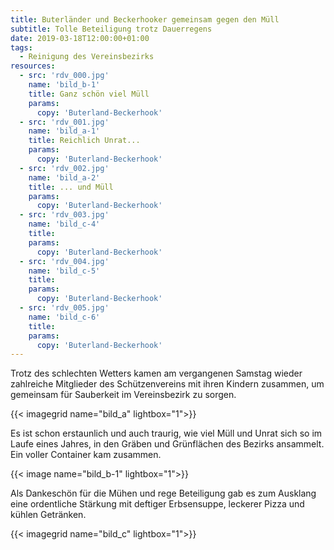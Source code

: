 ```yaml
---
title: Buterländer und Beckerhooker gemeinsam gegen den Müll
subtitle: Tolle Beteiligung trotz Dauerregens 
date: 2019-03-18T12:00:00+01:00
tags:
  - Reinigung des Vereinsbezirks
resources:
  - src: 'rdv_000.jpg'
    name: 'bild_b-1'
    title: Ganz schön viel Müll
    params:
      copy: 'Buterland-Beckerhook'
  - src: 'rdv_001.jpg'
    name: 'bild_a-1'
    title: Reichlich Unrat...
    params:
      copy: 'Buterland-Beckerhook'
  - src: 'rdv_002.jpg'
    name: 'bild_a-2'
    title: ... und Müll
    params:
      copy: 'Buterland-Beckerhook'
  - src: 'rdv_003.jpg'
    name: 'bild_c-4'
    title:
    params:
      copy: 'Buterland-Beckerhook'
  - src: 'rdv_004.jpg'
    name: 'bild_c-5'
    title:
    params:
      copy: 'Buterland-Beckerhook'
  - src: 'rdv_005.jpg'
    name: 'bild_c-6'
    title:
    params:
      copy: 'Buterland-Beckerhook'
---
```


Trotz des schlechten Wetters kamen am vergangenen Samstag wieder zahlreiche Mitglieder des Schützenvereins 
mit ihren Kindern zusammen, um gemeinsam für Sauberkeit im Vereinsbezirk zu sorgen.
 <!--more-->
{{< imagegrid name="bild_a" lightbox="1">}}

Es ist schon erstaunlich und auch traurig, wie viel Müll und Unrat sich so im Laufe eines Jahres, in den Gräben und
Grünflächen des Bezirks ansammelt. Ein voller Container kam zusammen.

{{< image name="bild_b-1" lightbox="1">}}

Als Dankeschön für die Mühen und rege Beteiligung gab es zum Ausklang eine ordentliche Stärkung
mit deftiger Erbsensuppe, leckerer Pizza und kühlen Getränken.

{{< imagegrid name="bild_c" lightbox="1">}}